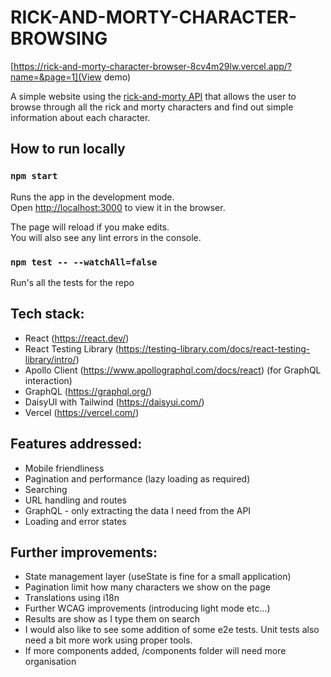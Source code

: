 # RICK-AND-MORTY-CHARACTER-BROWSING

[https://rick-and-morty-character-browser-8cv4m29lw.vercel.app/?name=&page=1](View demo)

A simple website using the [rick-and-morty API](https://rickandmortyapi.com/) that allows the user to browse through all the rick and morty characters and find out simple information about each character.

## How to run locally

### `npm start`

Runs the app in the development mode.\
Open [http://localhost:3000](http://localhost:3000) to view it in the browser.

The page will reload if you make edits.\
You will also see any lint errors in the console.

### `npm test -- --watchAll=false`

Run's all the tests for the repo

## Tech stack:

- React (https://react.dev/)
- React Testing Library (https://testing-library.com/docs/react-testing-library/intro/)
- Apollo Client (https://www.apollographql.com/docs/react) (for GraphQL interaction)
- GraphQL (https://graphql.org/)
- DaisyUI with Tailwind (https://daisyui.com/)
- Vercel (https://vercel.com/)

## Features addressed:

- Mobile friendliness
- Pagination and performance (lazy loading as required)
- Searching
- URL handling and routes
- GraphQL - only extracting the data I need from the API
- Loading and error states

## Further improvements:

- State management layer (useState is fine for a small application)
- Pagination limit how many characters we show on the page
- Translations using i18n
- Further WCAG improvements (introducing light mode etc...)
- Results are show as I type them on search
- I would also like to see some addition of some e2e tests. Unit tests also need a bit more work using proper tools.
- If more components added, /components folder will need more organisation
